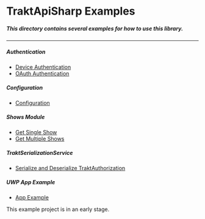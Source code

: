 TraktApiSharp Examples
===
##### This directory contains several examples for how to use this library.
---

##### Authentication
- [Device Authentication](https://github.com/henrikfroehling/TraktApiSharp/tree/dev/Examples/Authentication/TraktDeviceAuthenticationExample)
- [OAuth Authentication](https://github.com/henrikfroehling/TraktApiSharp/tree/dev/Examples/Authentication/TraktOAuthAuthenticationExample)

##### Configuration
- [Configuration](https://github.com/henrikfroehling/TraktApiSharp/tree/dev/Examples/Configuration/TraktConfigurationExample)

##### Shows Module
- [Get Single Show](https://github.com/henrikfroehling/TraktApiSharp/tree/dev/Examples/Modules/ShowsModule/GetSingleShowExample)
- [Get Multiple Shows](https://github.com/henrikfroehling/TraktApiSharp/tree/dev/Examples/Modules/ShowsModule/GetMultipleShowsExample)

##### TraktSerializationService
- [Serialize and Deserialize TraktAuthorization](https://github.com/henrikfroehling/TraktApiSharp/tree/dev/Examples/Serialization/TraktSerializeAuthorizationExample)

##### UWP App Example
- [App Example](https://github.com/henrikfroehling/TraktApiSharp/tree/dev/Examples/UWP%20App/TraktApiSharp.Example.UWP)

This example project is in an early stage.
